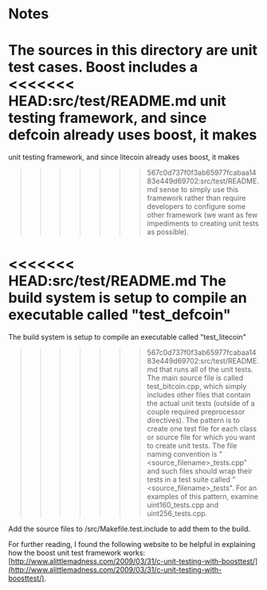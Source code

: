 # Notes
The sources in this directory are unit test cases.  Boost includes a
<<<<<<< HEAD:src/test/README.md
unit testing framework, and since defcoin already uses boost, it makes
=======
unit testing framework, and since litecoin already uses boost, it makes
>>>>>>> 567c0d737f0f3ab65977fcabaa1483e449d69702:src/test/README.md
sense to simply use this framework rather than require developers to
configure some other framework (we want as few impediments to creating
unit tests as possible).

<<<<<<< HEAD:src/test/README.md
The build system is setup to compile an executable called "test_defcoin"
=======
The build system is setup to compile an executable called "test_litecoin"
>>>>>>> 567c0d737f0f3ab65977fcabaa1483e449d69702:src/test/README.md
that runs all of the unit tests.  The main source file is called
test_bitcoin.cpp, which simply includes other files that contain the
actual unit tests (outside of a couple required preprocessor
directives).  The pattern is to create one test file for each class or
source file for which you want to create unit tests.  The file naming
convention is "<source_filename>_tests.cpp" and such files should wrap
their tests in a test suite called "<source_filename>_tests".  For an
examples of this pattern, examine uint160_tests.cpp and
uint256_tests.cpp.

Add the source files to /src/Makefile.test.include to add them to the build.

For further reading, I found the following website to be helpful in
explaining how the boost unit test framework works:
[http://www.alittlemadness.com/2009/03/31/c-unit-testing-with-boosttest/](http://www.alittlemadness.com/2009/03/31/c-unit-testing-with-boosttest/).
